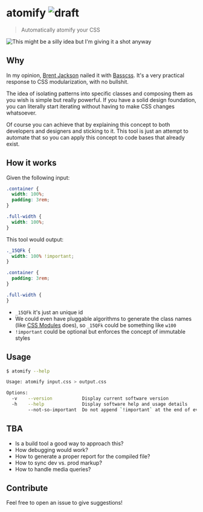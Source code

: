 [basscss]: http://www.basscss.com
[css-modules]: https://github.com/css-modules/css-modules
[brent]: https://twitter.com/jxnblk

# atomify ![draft](https://img.shields.io/badge/status-draft-blue.svg?style=flat-square)

> Automatically atomify your CSS

![This might be a silly idea but I'm giving it a shot anyway](http://messages.hellobits.com/warning.svg?message=This%20might%20be%20a%20silly%20idea%20but%20I'm%20giving%20it%20a%20shot%20anyway)

## Why

In my opinion, [Brent Jackson][brent] nailed it with [Basscss][basscss]. It's
a very practical response to CSS modularization, with no bullshit.

The idea of isolating patterns into specific classes and composing them as you
wish is simple but really powerful. If you have a solid design foundation, you
can literally start iterating without having to make CSS changes whatsoever.

Of course you can achieve that by explaining this concept to both developers and
designers and sticking to it. This tool is just an attempt to automate that so
you can apply this concept to code bases that already exist.

## How it works

Given the following input:

```css
.container {
  width: 100%;
  padding: 3rem;
}

.full-width {
  width: 100%;
}
```

This tool would output:

```css
._15QFk {
  width: 100% !important;
}

.container {
  padding: 3rem;
}

.full-width {
}
```

* `_15QFk` it's just an unique id
* We could even have pluggable algorithms to generate the class names (like [CSS Modules][css-modules] does), so `_15QFk` could be something like `w100`
* `!important` could be optional but enforces the concept of immutable styles

## Usage

```sh
$ atomify --help

Usage: atomify input.css > output.css

Options:
  -v    --version           Display current software version
  -h    --help              Display software help and usage details
        --not-so-important  Do not append `!important` at the end of every rule
```

## TBA

* Is a build tool a good way to approach this?
* How debugging would work?
* How to generate a proper report for the compiled file?
* How to sync dev vs. prod markup?
* How to handle media queries?

## Contribute

Feel free to open an issue to give suggestions!
